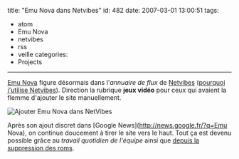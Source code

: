 title: "Emu Nova dans Netvibes"
id: 482
date: 2007-03-01 13:00:51
tags:
- atom
- Emu Nova
- netvibes
- rss
- veille
categories:
- Projects
---

[Emu Nova](http://www.emunova.net/) figure désormais dans l'_annuaire de flux_ de [Netvibes](http://www.netvibes.com) ([pourquoi j'utilise Netvibes](https://oncletom.io/2007/02/08/netvibes-economiseur-de-temps/)). Direction la rubrique **jeux vidéo** pour ceux qui avaient la flemme d'ajouter le site manuellement.

![Ajouter Emu Nova dans NetVibes](/images/2007/02/emunova-netvibes.png)

Après son ajout discret dans [Google News](http://news.google.fr/?q=Emu Nova), on continue doucement à tirer le site vers le haut. Tout ça est devenu possible grâce au _travail quotidien de l'équipe_ ainsi que [depuis la suppression des roms](http://www.emunova.net/news/detail/5948.htm).
